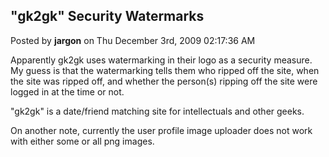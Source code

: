## "gk2gk" Security Watermarks
Posted by **jargon** on Thu December 3rd, 2009 02:17:36 AM

Apparently gk2gk uses watermarking in their logo as a security measure. My guess
is that the watermarking tells them who ripped off the site, when the site was
ripped off, and whether the person(s) ripping off the site were logged in at the
time or not.

"gk2gk" is a date/friend matching site for intellectuals and other geeks.

On another note, currently the user profile image uploader does not work with
either some or all png images.
